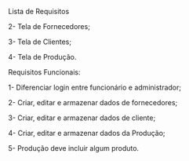 Lista de Requisitos

2- Tela de Fornecedores;

3- Tela de Clientes;

4- Tela de Produção.

Requisitos Funcionais:

1- Diferenciar login entre funcionário e administrador;

2- Criar, editar e armazenar dados de fornecedores;

3- Criar, editar e armazenar dados de cliente;

4- Criar, editar e armazenar dados da Produção;

5- Produção deve incluir algum produto.









                             
